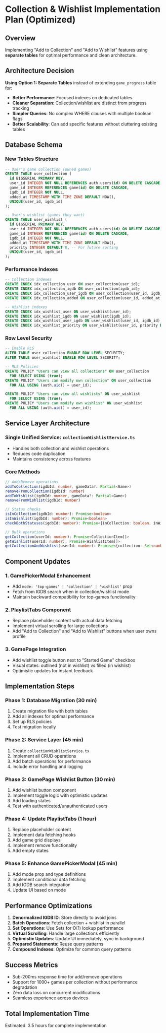 # Collection & Wishlist Implementation Plan (Optimized)

## Overview
Implementing "Add to Collection" and "Add to Wishlist" features using **separate tables** for optimal performance and clean architecture.

## Architecture Decision
**Using Option 1: Separate Tables** instead of extending `game_progress` table for:
- **Better Performance**: Focused indexes on dedicated tables
- **Cleaner Separation**: Collection/wishlist are distinct from progress tracking
- **Simpler Queries**: No complex WHERE clauses with multiple boolean flags
- **Better Scalability**: Can add specific features without cluttering existing tables

## Database Schema

### New Tables Structure
```sql
-- User's game collection (owned games)
CREATE TABLE user_collection (
  id BIGSERIAL PRIMARY KEY,
  user_id INTEGER NOT NULL REFERENCES auth.users(id) ON DELETE CASCADE,
  game_id INTEGER REFERENCES game(id) ON DELETE CASCADE,
  igdb_id INTEGER NOT NULL,
  added_at TIMESTAMP WITH TIME ZONE DEFAULT NOW(),
  UNIQUE(user_id, igdb_id)
);

-- User's wishlist (games they want)
CREATE TABLE user_wishlist (
  id BIGSERIAL PRIMARY KEY,
  user_id INTEGER NOT NULL REFERENCES auth.users(id) ON DELETE CASCADE,
  game_id INTEGER REFERENCES game(id) ON DELETE CASCADE,
  igdb_id INTEGER NOT NULL,
  added_at TIMESTAMP WITH TIME ZONE DEFAULT NOW(),
  priority INTEGER DEFAULT 0, -- For future sorting
  UNIQUE(user_id, igdb_id)
);
```

### Performance Indexes
```sql
-- Collection indexes
CREATE INDEX idx_collection_user ON user_collection(user_id);
CREATE INDEX idx_collection_igdb ON user_collection(igdb_id);
CREATE INDEX idx_collection_user_igdb ON user_collection(user_id, igdb_id);
CREATE INDEX idx_collection_added ON user_collection(user_id, added_at DESC);

-- Wishlist indexes
CREATE INDEX idx_wishlist_user ON user_wishlist(user_id);
CREATE INDEX idx_wishlist_igdb ON user_wishlist(igdb_id);
CREATE INDEX idx_wishlist_user_igdb ON user_wishlist(user_id, igdb_id);
CREATE INDEX idx_wishlist_priority ON user_wishlist(user_id, priority DESC, added_at DESC);
```

### Row Level Security
```sql
-- Enable RLS
ALTER TABLE user_collection ENABLE ROW LEVEL SECURITY;
ALTER TABLE user_wishlist ENABLE ROW LEVEL SECURITY;

-- RLS Policies
CREATE POLICY "Users can view all collections" ON user_collection 
  FOR SELECT USING (true);
CREATE POLICY "Users can modify own collection" ON user_collection 
  FOR ALL USING (auth.uid() = user_id);

CREATE POLICY "Users can view all wishlists" ON user_wishlist 
  FOR SELECT USING (true);
CREATE POLICY "Users can modify own wishlist" ON user_wishlist 
  FOR ALL USING (auth.uid() = user_id);
```

## Service Layer Architecture

### Single Unified Service: `collectionWishlistService.ts`
- Handles both collection and wishlist operations
- Reduces code duplication
- Maintains consistency across features

### Core Methods
```typescript
// Add/Remove operations
addToCollection(igdbId: number, gameData?: Partial<Game>)
removeFromCollection(igdbId: number)
addToWishlist(igdbId: number, gameData?: Partial<Game>)
removeFromWishlist(igdbId: number)

// Status checks
isInCollection(igdbId: number): Promise<boolean>
isInWishlist(igdbId: number): Promise<boolean>
checkBothStatuses(igdbId: number): Promise<{inCollection: boolean, inWishlist: boolean}>

// Bulk operations
getCollection(userId: number): Promise<CollectionItem[]>
getWishlist(userId: number): Promise<WishlistItem[]>
getCollectionAndWishlist(userId: number): Promise<{collection: Set<number>, wishlist: Set<number>}>
```

## Component Updates

### 1. GamePickerModal Enhancement
- Add `mode: 'top-games' | 'collection' | 'wishlist'` prop
- Fetch from IGDB search when in collection/wishlist mode
- Maintain backward compatibility for top-games functionality

### 2. PlaylistTabs Component
- Replace placeholder content with actual data fetching
- Implement virtual scrolling for large collections
- Add "Add to Collection" and "Add to Wishlist" buttons when user owns profile

### 3. GamePage Integration
- Add wishlist toggle button next to "Started Game" checkbox
- Visual states: outlined (not in wishlist) vs filled (in wishlist)
- Optimistic updates for instant feedback

## Implementation Steps

### Phase 1: Database Migration (30 min)
1. Create migration file with both tables
2. Add all indexes for optimal performance
3. Set up RLS policies
4. Test migration locally

### Phase 2: Service Layer (45 min)
1. Create `collectionWishlistService.ts`
2. Implement all CRUD operations
3. Add batch operations for performance
4. Include error handling and logging

### Phase 3: GamePage Wishlist Button (30 min)
1. Add wishlist button component
2. Implement toggle logic with optimistic updates
3. Add loading states
4. Test with authenticated/unauthenticated users

### Phase 4: Update PlaylistTabs (1 hour)
1. Replace placeholder content
2. Implement data fetching hooks
3. Add game grid displays
4. Implement remove functionality
5. Add empty states

### Phase 5: Enhance GamePickerModal (45 min)
1. Add mode prop and type definitions
2. Implement conditional data fetching
3. Add IGDB search integration
4. Update UI based on mode

## Performance Optimizations

1. **Denormalized IGDB ID**: Store directly to avoid joins
2. **Batch Operations**: Fetch collection + wishlist in parallel
3. **Set Operations**: Use Sets for O(1) lookup performance
4. **Virtual Scrolling**: Handle large collections efficiently
5. **Optimistic Updates**: Update UI immediately, sync in background
6. **Prepared Statements**: Reuse query patterns
7. **Compound Indexes**: Optimize for common query patterns

## Success Metrics
- Sub-200ms response time for add/remove operations
- Support for 1000+ games per collection without performance degradation
- Zero data loss on concurrent modifications
- Seamless experience across devices

## Total Implementation Time
Estimated: 3.5 hours for complete implementation